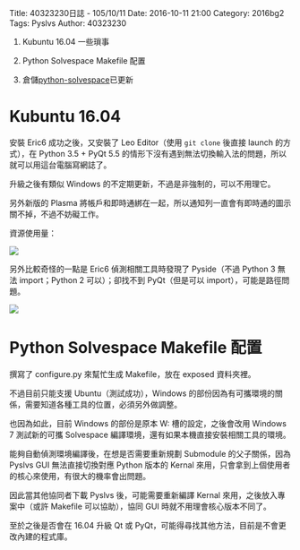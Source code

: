 Title: 40323230日誌 - 105/10/11
Date: 2016-10-11 21:00
Category: 2016bg2
Tags: Pyslvs
Author: 40323230

1. Kubuntu 16.04 一些瑣事

1. Python Solvespace Makefile 配置

1. 倉儲[python-solvespace](https://github.com/40323230/python-solvespace"github.com")已更新

<!-- PELICAN_END_SUMMARY -->

Kubuntu 16.04
===

安裝 Eric6 成功之後，又安裝了 Leo Editor（使用 `git clone` 後直接 launch 的方式），在 Python 3.5 + PyQt 5.5 的情形下沒有遇到無法切換輸入法的問題，所以就可以用這台電腦寫網誌了。

升級之後有類似 Windows 的不定期更新，不過是非強制的，可以不用理它。

另外新版的 Plasma 將帳戶和即時通綁在一起，所以通知列一直會有即時通的圖示關不掉，不過不妨礙工作。

資源使用量：

![](https://raw.githubusercontent.com/coursemdetw/project_site_files/gh-pages/files/2016spring/g2/Python_solvespace/1011_01.jpg)

另外比較奇怪的一點是 Eric6 偵測相關工具時發現了 Pyside（不過 Python 3 無法 import；Python 2 可以）；卻找不到 PyQt（但是可以 import），可能是路徑問題。

![](https://raw.githubusercontent.com/coursemdetw/project_site_files/gh-pages/files/2016spring/g2/Python_solvespace/1011_02.jpg)

Python Solvespace Makefile 配置
===

撰寫了 configure.py 來幫忙生成 Makefile，放在 exposed 資料夾裡。

不過目前只能支援 Ubuntu（測試成功），Windows 的部份因為有可攜環境的關係，需要知道各種工具的位置，必須另外做調整。

也因為如此，目前 Windows 的部份是原本 W: 槽的設定，之後會改用 Windows 7 測試新的可攜 Solvespace 編譯環境，還有如果本機直接安裝相關工具的環境。

能夠自動偵測環境編譯後，在想是否需要重新規劃 Submodule 的父子關係，因為 Pyslvs GUI 無法直接切換對應 Python 版本的 Kernal 來用，只會拿到上個使用者的核心來使用，有很大的機率會出問題。

因此當其他協同者下載 Pyslvs 後，可能需要重新編譯 Kernal 來用，之後放入專案中（或許 Makefile 可以協助），協同 GUI 時就不用理會核心版本不同了。

至於之後是否會在 16.04 升級 Qt 或 PyQt，可能得尋找其他方法，目前是不會更改內建的程式庫。